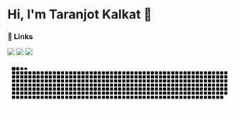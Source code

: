 # Hi, I'm Taranjot Kalkat 👋


### 🔗 Links
[<img src="https://img.shields.io/badge/linkedin-%230077B5.svg?&style=for-the-badge&logo=linkedin&logoColor=white">](https://www.linkedin.com/in/taranjot-kalkat-090248212/)
[<img src="https://img.shields.io/badge/Portfolio-%23000000.svg?&style=for-the-badge">](https://github.com/taranjot5k)
[<img src="https://img.shields.io/badge/Resume-%23000000.svg?&style=for-the-badge">](https://github.com/user-attachments/files/16534334/KALKAT_TARANJOT_Resume.pdf)


![snake_gif](https://github.com/mahfoozm/mahfoozm/blob/output/github-contribution-grid-snake-dark.svg#gh-dark-mode-only)


